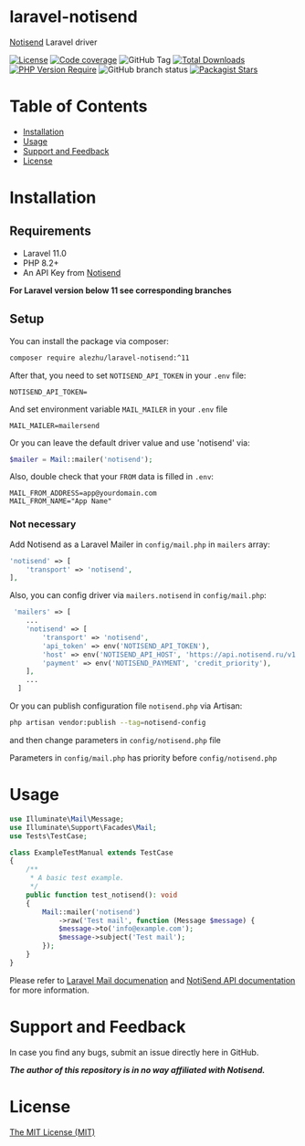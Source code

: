 # laravel-notisend

[Notisend](https://notisend.ru) Laravel driver


[![License](https://poser.pugx.org/alezhu/laravel-notisend/license)](https://packagist.org/packages/alezhu/laravel-notisend) 
[![Code coverage](../code_coverage_bages/coverage/coverage.laravel-11.svg)](../code_coverage_bages/coverage/coverage.main.svg)
![GitHub Tag](https://img.shields.io/github/v/tag/alezhu/laravel-notisend?filter=v11*&label=version)
[![Total Downloads](https://poser.pugx.org/alezhu/laravel-notisend/downloads)](https://packagist.org/packages/alezhu/laravel-notisend) 
[![PHP Version Require](https://poser.pugx.org/alezhu/laravel-notisend/require/php)](https://packagist.org/packages/alezhu/laravel-notisend)
![GitHub branch status](https://img.shields.io/github/checks-status/alezhu/laravel-notisend/laravel-11)
[![Packagist Stars](https://img.shields.io/packagist/stars/alezhu/laravel-notisend)](https://packagist.org/packages/alezhu/laravel-notisend)


# Table of Contents

* [Installation](#installation)
* [Usage](#usage)
* [Support and Feedback](#support-and-feedback)
* [License](#license)

<a name="installation"></a>

# Installation

## Requirements

- Laravel 11.0
- PHP 8.2+
- An API Key from [Notisend](https://app.notisend.ru/mailer/automation/api/messages)

**For Laravel version below 11 see corresponding branches**

## Setup

You can install the package via composer:

```bash
composer require alezhu/laravel-notisend:^11 
```

After that, you need to set `NOTISEND_API_TOKEN` in your `.env` file:

```dotenv
NOTISEND_API_TOKEN=
```

And set environment variable `MAIL_MAILER` in your `.env` file

```dotenv
MAIL_MAILER=mailersend
```

Or you can leave the default driver value and use 'notisend' via:

```php
$mailer = Mail::mailer('notisend');
```

Also, double check that your `FROM` data is filled in `.env`:

```dotenv
MAIL_FROM_ADDRESS=app@yourdomain.com
MAIL_FROM_NAME="App Name"
```

### Not necessary

Add Notisend as a Laravel Mailer in `config/mail.php` in `mailers` array:

```php
'notisend' => [
    'transport' => 'notisend',
],
```

Also, you can config driver via `mailers.notisend` in `config/mail.php`:

```php
 'mailers' => [
    ...
    'notisend' => [
        'transport' => 'notisend',
        'api_token' => env('NOTISEND_API_TOKEN'),
        'host' => env('NOTISEND_API_HOST', 'https://api.notisend.ru/v1'),
        'payment' => env('NOTISEND_PAYMENT', 'credit_priority'),    
    ],
    ...
  ]
```

Or you can publish configuration file `notisend.php`  via Artisan:

```bash
php artisan vendor:publish --tag=notisend-config
```

and then change parameters in `config/notisend.php` file

Parameters in `config/mail.php` has priority before `config/notisend.php`

<a name="usage"></a>

# Usage

```php
use Illuminate\Mail\Message;
use Illuminate\Support\Facades\Mail;
use Tests\TestCase;

class ExampleTestManual extends TestCase
{
    /**
     * A basic test example.
     */
    public function test_notisend(): void
    {
        Mail::mailer('notisend')
            ->raw('Test mail', function (Message $message) {
            $message->to('info@example.com');
            $message->subject('Test mail');
        });
    }
}
```

Please refer to [Laravel Mail documenation](https://laravel.com/docs/11.x/mail)
and [NotiSend API documentation](https://notisend.ru/dev/email/api/) for more information.

<a name="support-and-feedback"></a>

# Support and Feedback

In case you find any bugs, submit an issue directly here in GitHub.

***The author of this repository is in no way affiliated with Notisend.***

<a name="license"></a>

# License

[The MIT License (MIT)](LICENSE.md)